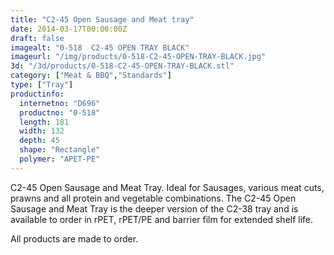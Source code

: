 ```yaml
---
title: "C2-45 Open Sausage and Meat tray"
date: 2014-03-17T00:00:00Z
draft: false
imagealt: "0-518  C2-45 OPEN TRAY BLACK"
imageurl: "/img/products/0-518-C2-45-OPEN-TRAY-BLACK.jpg"
3d: "/3d/products/0-518-C2-45-OPEN-TRAY-BLACK.stl"
category: ["Meat & BBQ","Standards"]
type: ["Tray"]
productinfo:
  internetno: "D696"
  productno: "0-518"
  length: 181
  width: 132
  depth: 45
  shape: "Rectangle"
  polymer: "APET-PE"
---
```

C2-45 Open Sausage and Meat Tray. Ideal for Sausages, various meat cuts, prawns and all protein and vegetable combinations. The C2-45 Open Sausage and Meat Tray is the deeper version of the C2-38 tray and is available to order in rPET, rPET/PE and barrier film for extended shelf life.

All products are made to order.